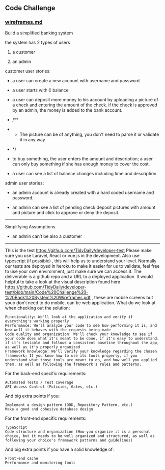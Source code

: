 ## Code Challenge

### [wireframes.md](wireframes.md)

Build a simplified banking system

the system has 2 types of users

1. a customer

2. an admin

customer user stories:

- a user can create a new account with username and password

- a user starts with 0 balance

- a user can deposit more money to his account by uploading a picture of a check and entering the amount of the check. if the check is approved by an admin, the money is added to the bank account.
- /**
- * The picture can be of anything, you don't need to parse it or validate it in any way
- */


- to buy something, the user enters the amount and description; a user can only buy something if she has enough money to cover the cost.

- a user can see a list of balance changes including time and description.


admin user stories:

- an admin account is already created with a hard coded username and password.

- an admin can see a list of pending check deposit pictures with amount and picture and click to approve or deny the deposit.


***
Simplifying Assumptions

* an admin can’t be also a customer

------
This is the test https://github.com/TidyDaily/developer-test
Please make sure you use Laravel, React or vue.js in the development.
Also use typescript (if possible) , this will help us to understand your level.
Normally our tests are deployed in heroku to make it easier for us to validate, feel free to use your own environment, just make sure we can access it.
The deliverable is a github repo and a URL to a deployed application.
It would helpful to take a look at the visual description found here
https://github.com/TidyDaily/developer-test/blob/main/Code%20Challenge%20-%20Bank%20System%20Wireframes.pdf , these are mobile screens but youo don't need to do mobile, can be web application.
What do we look at when checking out the solution:

    Functionality: We'll look at the application and verify if everything's working properly
    Performance: We'll analyze your code to see how performing it is, and how well it behaves with the requests being made
    Code quality and organization: We'll check your knowledge to see if your code does what it's meant to be done, if it's easy to understand, if it's testable and follows a consistent baseline throughout the app, as well as it's properly organized
    Framework knowledge: We'll verify your knowledge regarding the chosen framework; If you know how to use its tools properly, if you understand what those tools are meant to do, and how well you applied them, as well as following the framework's rules and patterns;

For the back-end specific requirements:

    Automated Tests / Test Coverage
    API Access Control (Policies, Gates, etc.)

And big extra points if you:

    Implement a design pattern (DDD, Repository Pattern, etc.)
    Make a good and cohesive database design

For the front-end specific requirements:

    TypeScript
    Code structure and organization (How you organize it is a personal choice, but it needs to be well organized and structured, as well as following your choice's framework patterns and guidelines)

And big extra points if you have a solid knowledge of:

    Front-end cache
    Performance and monitoring tools
